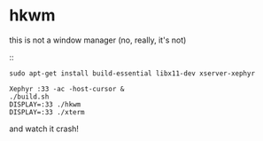 hkwm
====

this is not a window manager (no, really, it's not)

::

    sudo apt-get install build-essential libx11-dev xserver-xephyr

    Xephyr :33 -ac -host-cursor &
    ./build.sh
    DISPLAY=:33 ./hkwm
    DISPLAY=:33 ./xterm

and watch it crash!
